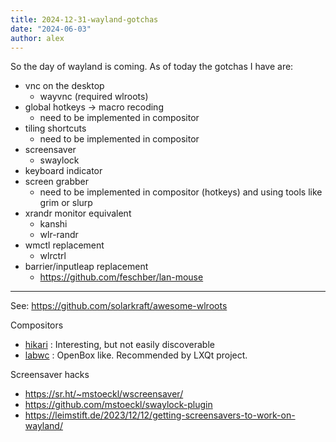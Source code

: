 ```yaml
---
title: 2024-12-31-wayland-gotchas
date: "2024-06-03"
author: alex
---
```

So the day of wayland is coming.  As of today the gotchas I have are:

- vnc on the desktop
  - wayvnc (required wlroots)
- global hotkeys &rarr; macro recoding
  - need to be implemented in compositor
- tiling shortcuts
  - need to be implemented in compositor
- screensaver
  - swaylock  
- keyboard indicator
- screen grabber
  - need to be implemented in compositor (hotkeys) and using tools like grim or slurp
- xrandr monitor equivalent
  - kanshi
  - wlr-randr
- wmctl replacement
  - wlrctrl
- barrier/inputleap replacement
  - https://github.com/feschber/lan-mouse
  


***

See: https://github.com/solarkraft/awesome-wlroots

Compositors

- [hikari](https://hikari.acmelabs.space/) : Interesting, but not easily discoverable
- [labwc](https://github.com/johanmalm/labwc) : OpenBox like.  Recommended by LXQt project.


Screensaver hacks

- https://sr.ht/~mstoeckl/wscreensaver/
- https://github.com/mstoeckl/swaylock-plugin
- https://leimstift.de/2023/12/12/getting-screensavers-to-work-on-wayland/

